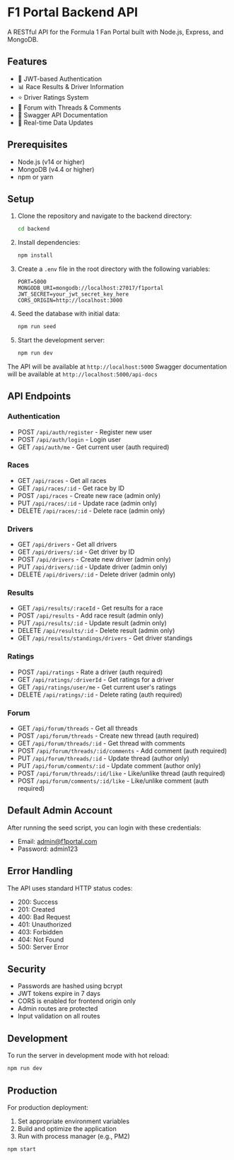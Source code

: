 # F1 Portal Backend API

A RESTful API for the Formula 1 Fan Portal built with Node.js, Express, and MongoDB.

## Features

- 🔐 JWT-based Authentication
- 📊 Race Results & Driver Information
- ⭐ Driver Ratings System
- 💬 Forum with Threads & Comments
- 📝 Swagger API Documentation
- 🔄 Real-time Data Updates

## Prerequisites

- Node.js (v14 or higher)
- MongoDB (v4.4 or higher)
- npm or yarn

## Setup

1. Clone the repository and navigate to the backend directory:
   ```bash
   cd backend
   ```

2. Install dependencies:
   ```bash
   npm install
   ```

3. Create a `.env` file in the root directory with the following variables:
   ```
   PORT=5000
   MONGODB_URI=mongodb://localhost:27017/f1portal
   JWT_SECRET=your_jwt_secret_key_here
   CORS_ORIGIN=http://localhost:3000
   ```

4. Seed the database with initial data:
   ```bash
   npm run seed
   ```

5. Start the development server:
   ```bash
   npm run dev
   ```

The API will be available at `http://localhost:5000`
Swagger documentation will be available at `http://localhost:5000/api-docs`

## API Endpoints

### Authentication
- POST `/api/auth/register` - Register new user
- POST `/api/auth/login` - Login user
- GET `/api/auth/me` - Get current user (auth required)

### Races
- GET `/api/races` - Get all races
- GET `/api/races/:id` - Get race by ID
- POST `/api/races` - Create new race (admin only)
- PUT `/api/races/:id` - Update race (admin only)
- DELETE `/api/races/:id` - Delete race (admin only)

### Drivers
- GET `/api/drivers` - Get all drivers
- GET `/api/drivers/:id` - Get driver by ID
- POST `/api/drivers` - Create new driver (admin only)
- PUT `/api/drivers/:id` - Update driver (admin only)
- DELETE `/api/drivers/:id` - Delete driver (admin only)

### Results
- GET `/api/results/:raceId` - Get results for a race
- POST `/api/results` - Add race result (admin only)
- PUT `/api/results/:id` - Update result (admin only)
- DELETE `/api/results/:id` - Delete result (admin only)
- GET `/api/results/standings/drivers` - Get driver standings

### Ratings
- POST `/api/ratings` - Rate a driver (auth required)
- GET `/api/ratings/:driverId` - Get ratings for a driver
- GET `/api/ratings/user/me` - Get current user's ratings
- DELETE `/api/ratings/:id` - Delete rating (auth required)

### Forum
- GET `/api/forum/threads` - Get all threads
- POST `/api/forum/threads` - Create new thread (auth required)
- GET `/api/forum/threads/:id` - Get thread with comments
- POST `/api/forum/threads/:id/comments` - Add comment (auth required)
- PUT `/api/forum/threads/:id` - Update thread (author only)
- PUT `/api/forum/comments/:id` - Update comment (author only)
- POST `/api/forum/threads/:id/like` - Like/unlike thread (auth required)
- POST `/api/forum/comments/:id/like` - Like/unlike comment (auth required)

## Default Admin Account

After running the seed script, you can login with these credentials:
- Email: admin@f1portal.com
- Password: admin123

## Error Handling

The API uses standard HTTP status codes:
- 200: Success
- 201: Created
- 400: Bad Request
- 401: Unauthorized
- 403: Forbidden
- 404: Not Found
- 500: Server Error

## Security

- Passwords are hashed using bcrypt
- JWT tokens expire in 7 days
- CORS is enabled for frontend origin only
- Admin routes are protected
- Input validation on all routes

## Development

To run the server in development mode with hot reload:
```bash
npm run dev
```

## Production

For production deployment:
1. Set appropriate environment variables
2. Build and optimize the application
3. Run with process manager (e.g., PM2)
```bash
npm start
``` 